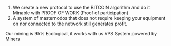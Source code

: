 1. We create a new protocol to use the BITCOIN algorithm and do it
Minable with PROOF OF WORK (Proof of participation)
2. A system of masternodos that does not require keeping your equipment on
nor connected to the network still generates profit.

Our mining is 95% Ecological, it works with us VPS System powered by Miners